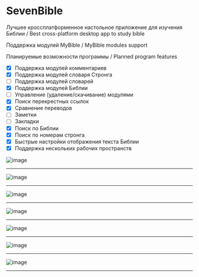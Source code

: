 # SevenBible
Лучшее кроссплатформенное настольное приложение для изучения Библии / Best cross-platform desktop app to study bible

Поддержка модулей MyBible / MyBible modules support

Планируемые возможности программы / Planned program features

- [x] Поддержка модулей комментариев
- [x] Поддержка модулей словаря Стронга
- [ ] Поддержка модулей словарей
- [x] Поддержка модулей Библии
- [ ] Управление (удаление/скачивание) модулями
- [x] Поиск перекрестных ссылок
- [x] Сравнение переводов
- [ ] Заметки
- [ ] Закладки
- [x] Поиск по Библии
- [x] Поиск по номерам стронга
- [x] Быстрые настройки отображения текста Библии
- [x] Поддержка нескольких рабочих пространств

![image](https://user-images.githubusercontent.com/93146235/142481769-725b00e8-e7a9-4158-81cf-9bdc6947c3ef.png)
***
![image](https://user-images.githubusercontent.com/93146235/142482081-6405df35-af11-4270-87fc-63ed77256967.png)
***
![image](https://user-images.githubusercontent.com/93146235/142482206-c2654906-74f8-4d6f-a330-651a51708a4c.png)
***
![image](https://user-images.githubusercontent.com/93146235/142482345-b9d931b3-f7cc-43ad-9e93-7b49f801d817.png)
***
![image](https://user-images.githubusercontent.com/93146235/142482446-90788c63-c6f4-4576-8c7d-d07cb28df278.png)
***
![image](https://user-images.githubusercontent.com/93146235/142482511-4604098f-1f25-41ca-b9d1-702853d05328.png)
***
![image](https://user-images.githubusercontent.com/93146235/142482606-a51da7b4-cfc8-47f7-8d67-36963be8da95.png)
***
